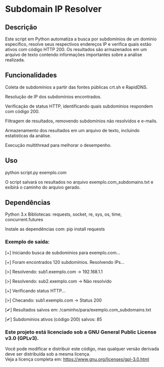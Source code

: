 # Subdomain IP Resolver

## Descrição
Este script em Python automatiza a busca por subdomínios de um domínio específico, resolve seus respectivos endereços IP e verifica quais estão ativos com código HTTP 200. Os resultados são armazenados em um arquivo de texto contendo informações importantes sobre a análise realizada.

## Funcionalidades
Coleta de subdomínios a partir das fontes públicas crt.sh e RapidDNS.

Resolução de IP dos subdomínios encontrados.

Verificação de status HTTP, identificando quais subdomínios respondem com código 200.

Filtragem de resultados, removendo subdomínios não resolvidos e e-mails.

Armazenamento dos resultados em um arquivo de texto, incluindo estatísticas da análise.

Execução multithread para melhorar o desempenho.

## Uso
python script.py exemplo.com

O script salvará os resultados no arquivo exemplo.com_subdomains.txt e exibirá o caminho do arquivo gerado.

## Dependências
Python 3.x
Bibliotecas: requests, socket, re, sys, os, time, concurrent.futures

Instale as dependências com:
pip install requests

### Exemplo de saída:
[+] Iniciando busca de subdomínios para exemplo.com...

[+] Foram encontrados 120 subdomínios. Resolvendo IPs...

[>] Resolvendo: sub1.exemplo.com -> 192.168.1.1

[>] Resolvendo: sub2.exemplo.com -> Não resolvido

[+] Verificando status HTTP...

[>] Checando: sub1.exemplo.com -> Status 200

[✔] Resultados salvos em: /caminho/para/exemplo.com_subdomains.txt

[✔] Subdomínios ativos (código 200) salvos: 85




### Este projeto está licenciado sob a GNU General Public License v3.0 (GPLv3).  
Você pode modificar e distribuir este código, mas qualquer versão derivada deve ser distribuída sob a mesma licença.  
Veja a licença completa em: https://www.gnu.org/licenses/gpl-3.0.html

